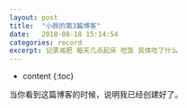 ```yaml
---
layout: post
title:  "小胖的第3篇博客"
date:   2018-08-18 15:14:54
categories: record
excerpt: 记录减肥 每天几点起床 吃饭 具体吃了什么 
---
```


* content
{:toc}


当你看到这篇博客的时候，说明我已经创建好了。







